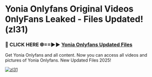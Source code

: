 # Yonia Onlyfans Original Videos 0nlyFans Leaked - Files Updated! (zl31)

<h3>🔴 CLICK HERE 🌐==►► <a href="https://tinyurl.com/ehrbuxhb" rel="nofollow">Yonia Onlyfans Updated Files</a></h3>

Get Yonia Onlyfans and all content. Now you can access all videos and pictures of Yonia Onlyfans. New Updated Files 2025!

[![zl31](https://i.imgur.com/lVYEuWS.gif)](https://tinyurl.com/ehrbuxhb)
